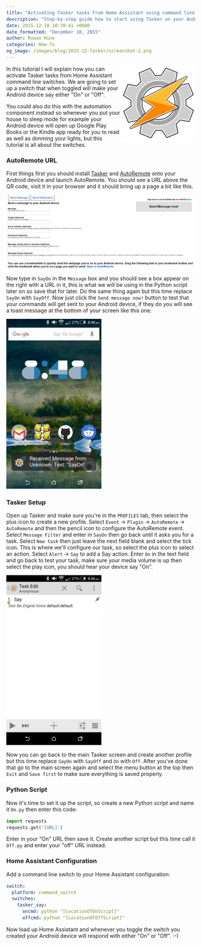 ```yaml
---
title: "Activating Tasker tasks from Home Assistant using command line switches"
description: "Step-by-step guide how to start using Tasker on your Android phone with Home Assistant"
date: 2015-12-10 10:39:41 +0000
date_formatted: "December 10, 2015"
author: Rowan Hine
categories: How-To
og_image: /images/blog/2015-12-tasker/screenshot-2.png
---
```


<img src='/images/blog/2015-12-tasker/tasker-logo.png' style='clear: right; border:none; box-shadow: none; float: right; margin-bottom: 12px;' width='200' />
In this tutorial I will explain how you can activate Tasker tasks from Home Assistant command line switches. We are going to set up a switch that when toggled will make your Android device say either "On" or "Off".

You could also do this with the automation component instead so whenever you put your house to sleep mode for example your Android device will open up Google Play Books or the Kindle app ready for you to read as well as dimming your lights, but this tutorial is all about the switches.

<!--more-->

### AutoRemote URL

First things first you should install [Tasker](https://play.google.com/store/apps/details?id=net.dinglisch.android.taskerm) and [AutoRemote](https://play.google.com/store/apps/details?id=com.joaomgcd.autoremote) onto your Android device and launch AutoRemote. You should see a URL above the QR code, visit it in your browser and it should bring up a page a bit like this.

<p class='img'>
<img src='/images/blog/2015-12-tasker/screenshot-1.png'>
</p>

Now type in `SayOn` in the `Message` box and you should see a box appear on the right with a URL in it, this is what we will be using in the Python script later on so save that for later. Do the same thing again but this time replace `SayOn` with `SayOff`. Now just click the `Send message now!` button to test that your commands will get sent to your Android device, if they do you will see a toast message at the bottom of your screen like this one.

<p class='img'>
<img src='/images/blog/2015-12-tasker/screenshot-2.png' height='450' />
</p>

### Tasker Setup

Open up Tasker and make sure you're in the `PROFILES` tab, then select the plus icon to create a new profile. Select `Event` -> `Plugin` -> `AutoRemote` -> `AutoRemote` and then the pencil icon to configure the AutoRemote event. Select `Message Filter` and enter in `SayOn` then go back until it asks you for a task. Select `New task` then just leave the next field blank and select the tick icon.
This is where we'll configure our task, so select the plus icon to select an action. Select `Alert` -> `Say` to add a Say action. Enter `On` in the text field and go back to test your task, make sure your media volume is up then select the play icon, you should hear your device say "On".

<p class='img'>
<img src='/images/blog/2015-12-tasker/screenshot-3.png' height='450' />
</p>

Now you can go back to the main Tasker screen and create another profile but this time replace `SayOn` with `SayOff` and `On` with `Off`. After you've done that go to the main screen again and select the menu button at the top then `Exit` and `Save first` to make sure everything is saved properly.

### Python Script

Now it's time to set it up the script, so create a new Python script and name it `On.py` then enter this code:

```python
import requests
requests.get('[URL]')
```

Enter in your "On" URL then save it. Create another script but this time call it `Off.py` and enter your "off" URL instead.

### Home Assistant Configuration

Add a command line switch to your Home Assistant configuration:

```yaml
switch:
  platform: command_switch
  switches:
    tasker_say:
      oncmd: python "[LocationOfOnScript]"
      offcmd: python "[LocationOfOffScript]"
```

Now load up Home Assistant and whenever you toggle the switch you created your Android device will respond with either "On" or "Off". :-)
